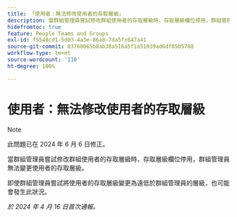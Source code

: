 ```yaml
---
title: 「使用者：無法修改使用者的存取層級」
description: 當群組管理員嘗試修改群組使用者的存取層級時，存取層級欄位停用，群組管理員無法變更使用者的存取層級。
hidefromtoc: true
feature: People Teams and Groups
exl-id: f5548cd1-5d03-4a3e-86a8-7da5fc647a41
source-git-commit: 83768065b8ab38a516a5f1a51039ad6df05b5788
workflow-type: tm+mt
source-wordcount: '110'
ht-degree: 100%

---
```


# 使用者：無法修改使用者的存取層級

>[!NOTE]
>
>此問題已在 2024 年 6 月 6 日修正。


當群組管理員嘗試修改群組使用者的存取層級時，存取層級欄位停用，群組管理員無法變更使用者的存取層級。

即使群組管理員嘗試將使用者的存取層級變更為遠低於群組管理員的層級，也可能會發生此狀況。

_於 2024 年 4 月 16 日首次通報。_
